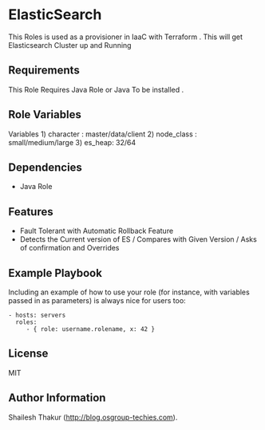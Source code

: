 ElasticSearch
=========

This Roles is used as a provisioner in IaaC with Terraform . This will get Elasticsearch Cluster up and Running 

Requirements
------------

This Role Requires Java Role or Java To be installed .

Role Variables
--------------
  Variables
	1) character : master/data/client
        2) node_class : small/medium/large
        3) es_heap: 32/64

Dependencies
------------
  - Java Role

Features
--------
  - Fault Tolerant with Automatic Rollback Feature
  - Detects the Current version of ES / Compares with Given Version / Asks of confirmation and Overrides
  


Example Playbook
----------------

Including an example of how to use your role (for instance, with variables passed in as parameters) is always nice for users too:

    - hosts: servers
      roles:
         - { role: username.rolename, x: 42 }

License
-------

MIT 

Author Information
------------------
Shailesh Thakur (http://blog.osgroup-techies.com).
